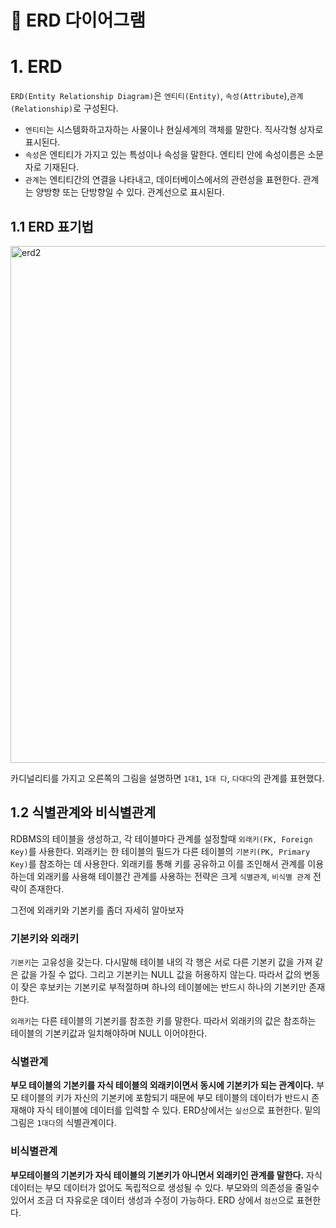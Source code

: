 
# 📌 ERD 다이어그램

# 1. ERD

`ERD(Entity Relationship Diagram)`은 `엔티티(Entity)`, `속성(Attribute`),`관계(Relationship)`로 구성된다.

- `엔티티`는 시스템화하고자하는 사물이나 현실세계의 객체를 말한다. 직사각형 상자로 표시된다.
- `속성`은 엔티티가 가지고 있는 특성이나 속성을 말한다. 엔티티 안에 속성이름은 소문자로 기재된다.
- `관계`는 엔티티간의 연결을 나타내고, 데이터베이스에서의 관련성을 표현한다. 관계는 양방향 또는 단방향일 수 있다. 관계선으로 표시된다.

## 1.1 ERD 표기법

<img width="827" alt="erd2" src="https://github.com/princenim/TIL/assets/59499600/a5efc337-9c93-46ad-b144-c37e93ff4fd0">


카디널리티를 가지고 오른쪽의 그림을 설명하면 `1대1`, `1대 다`, `다대다`의 관계를 표현했다.

## 1.2 식별관계와 비식별관계

RDBMS의 테이블을 생성하고, 각 테이블마다 관계를 설정할때 `외래키(FK, Foreign Key)`를 사용한다. 외래키는 한 테이블의 필드가 다른 테이블의 `기본키(PK, Primary Key)`를 참조하는 데 사용한다.  외래키를 통해 키를 공유하고 이를 조인해서 관계를 이용하는데 외래키를 사용해 테이블간 관계를 사용하는 전략은 크게 `식별관계`, `비식별 관계` 전략이 존재한다.

그전에 외래키와 기본키를 좀더 자세히 알아보자

### 기본키와 외래키

`기본키`는 고유성을 갖는다. 다시말해 테이블 내의 각 행은 서로 다른 기본키 값을 가져 같은 값을 가질 수 없다. 그리고 기본키는 NULL 값을 허용하지 않는다. 따라서 값의 변동이 잦은 후보키는 기본키로 부적절하며 하나의 테이블에는 반드시 하나의 기본키만 존재한다.

`외래키`는 다른 테이블의 기본키를 참조한 키를 말한다. 따라서 외래키의 값은 참조하는 테이블의 기본키값과 일치해야하며 NULL 이어야한다.

### 식별관계

**부모 테이블의 기본키를 자식 테이블의 외래키이면서 동시에 기본키가 되는 관계이다.** 부모 테이블의 키가 자신의 기본키에 포함되기 때문에 부모 테이블의 데이터가 반드시 존재해야 자식 테이블에 데이터를 입력할 수 있다. ERD상에서는 `실선`으로 표현한다. 밑의 그림은 `1대다`의 식별관계이다.



### 비식별관계

**부모테이블의 기본키가 자식 테이블의 기본키가 아니면서 외래키인 관계를 말한다.**  자식 데이터는 부모 데이터가 없어도 독립적으로 생성될 수 있다. 부모와의 의존성을 줄일수 있어서 조금 더 자유로운 데이터 생성과 수정이 가능하다. ERD 상에서 `점선`으로 표현한다.